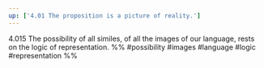 ```yaml
---
up: ['4.01 The proposition is a picture of reality.']
---
```

4.015 The possibility of all similes, of all the images of our language, rests on the logic of representation.
%%
#possibility #images #language #logic #representation %%